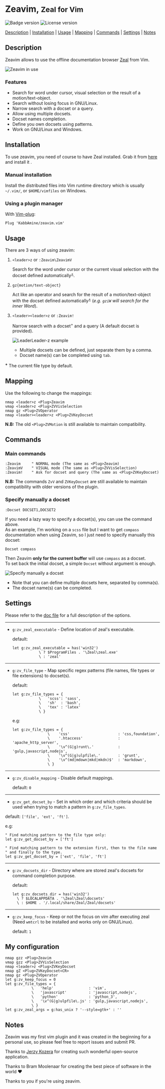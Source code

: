 Zeavim, <small>Zeal for Vim</small>
===================================

![Badge version](https://img.shields.io/badge/version-2.3.0-blue.svg?style=flat-square "Badge for version")
![License version](https://img.shields.io/badge/license-public-blue.svg?style=flat-square "Badge for license")

[Description](#description) | [Installation](#description) | [Usage](#usage) | [Mapping](#mapping) | [Commands](#commands) | [Settings](#settings) | [Notes](#notes)

Description <a id="description"></a>
------------------------------------

Zeavim allows to use the offline documentation browser [Zeal](http://zealdocs.org) from Vim.

![Zeavim in use](.img/zeavim.gif "Zeavim common usage")

### Features

- Search for word under cursor, visual selection or the result of a motion/text-object.
- Search without losing focus in GNU/Linux.
- Narrow search with a docset or a query.
- Allow using multiple docsets.
- Docset names completion.
- Define you own docsets using patterns.
- Work on GNU/Linux and Windows.

Installation <a id="installation"></a>
--------------------------------------

To use zeavim, you need of course to have Zeal installed. Grab it from [here](http://zealdocs.org/download.html) and install it .

### Manual installation

Install the distributed files into Vim runtime directory which is usually `~/.vim/`, or `$HOME/vimfiles` on Windows.

### Using a plugin manager

With [Vim-plug](https://github.com/junegunn/vim-plug):

```vim
Plug 'KabbAmine/zeavim.vim'
```

Usage <a id="usage"></a>
------------------------

There are 3 ways of using zeavim:

1. `<leader>z` or `:Zeavim\ZeavimV`

	Search for the word under cursor or the current visual selection with the docset defined automatically<sup>[+](#plus)</sup>.

2. `gz{motion/text-object}`

	Act like an operator and search for the result of a motion/text-object with the docset defined automatically<sup>[+](#plus)</sup> (*e.g. `gziW` will search for the inner Word*).

3. `<leader><leader>z` or `:Zeavim!`

	Narrow search with a docset<sup>+</sup> and a query (A default docset is provided).
	
	![LeaderLeader-z example](.img/leaderLeaderZ.gif "An example of how to use leader-leader-z with zeavim")
	
	- Multiple docsets can be defined, just separate them by a comma.
	- Docset name(s) can be completed using `tab`.

**<sup><a id="plus">+</a></sup>** The current file type by default.

Mapping <a id="mapping"></a>
----------------------------

Use the following to change the mappings:

```vim
nmap <leader>z <Plug>Zeavim
vmap <leader>z <Plug>ZVVisSelection
nmap gz <Plug>ZVOperator
nmap <leader><leader>z <Plug>ZVKeyDocset
```

**N.B:** The old `<Plug>ZVMotion` is still available to maintain compatibility.

Commands <a id="commands"></a>
------------------------------

### Main commands

```vim
:Zeavim     " NORMAL mode (The same as <Plug>Zeavim)
:ZeavimV    " VISUAL mode (The same as <Plug>ZVVisSelection)
:Zeavim!    " Ask for docset and query (The same as <Plug>ZVKeyDocset)
```

**N.B:** The commands `ZvV` and `ZVKeyDocset` are still available to maintain compatibility with older versions of the plugin.

### Specify manually a docset

```vim
:Docset DOCSET1,DOCSET2
```

If you need a lazy way to specify a docset(s), you can use the command above.  
As an example, I'm working on a `scss` file but I want to get `compass` documentation when using Zeavim, so I just need to specify manually this docset:

```vim
Docset compass
```

Then Zeavim **only for the current buffer** will use `compass` as a docset.  
To set back the initial docset, a simple `Docset` without argument is enough.

![Specify manually a docset](.img/docsetCmd.gif)

- Note that you can define multiple docsets here, separated by comma(s).
- The docset name(s) can be completed.

Settings <a id="settings"></a>
------------------------------

Please refer to the [doc file](./doc/zeavim.txt) for a full description of the options.

----------

* `g:zv_zeal_executable` - Define location of zeal's executable.

  default:  
  ```vim
  let g:zv_zeal_executable = has('win32')
              \ ? $ProgramFiles . '\Zeal\zeal.exe'
              \ : 'zeal'
  ```

----------

* `g:zv_file_type` - Map specific regex patterns (file names, file types or file extensions) to docset(s).

  default:
  ```vim
  let g:zv_file_types = {
              \   'scss': 'sass',
              \   'sh'  : 'bash',
              \   'tex' : 'latex'
              \ }
  ```

  e.g:
  ```vim
  let g:zv_file_types = {
                  \    'css'                      : 'css,foundation',
                  \    '.htaccess'                : 'apache_http_server',
                  \    '\v^(G|g)runt\.'           : 'gulp,javascript,nodejs',
                  \    '\v^(G|g)ulpfile\.'        : 'grunt',
                  \    '\v^(md|mdown|mkd|mkdn)$'  : 'markdown',
                  \ }
  ```

----------

* `g:zv_disable_mapping` - Disable default mappings.

  default: `0`

----------

*  `g:zv_get_docset_by` - Set in which order and which criteria should be used when trying to match a pattern in `g:zv_file_types`.

  default: `['file', 'ext', 'ft']`.

  e.g:
  ```vim
  " Find matching pattern to the file type only:
  let g:zv_get_docset_by = ['ft']

  " Find matching pattern to the extension first, then to the file name 
  " and finally to the type.
  let g:zv_get_docset_by = ['ext', 'file', 'ft']
  ```

----------

* `g:zv_docsets_dir` - Directory where are stored zeal's docsets for command completion purpose.

  default:
  ```vim
  let g:zv_docsets_dir = has('win32')
	\ ? $LOCALAPPDATA . '\Zeal\Zeal\docsets'
	\ : $HOME . '/.local/share/Zeal/Zeal/docsets'
  ```

----------

* `g:zv_keep_focus` - Keep or not the focus on vim after executing zeal (Need `wmtcrl` to be installed and works only on GNU/Linux).

  default: `1`

My configuration
----------------

```vim
nmap gzz <Plug>Zeavim
vmap gzz <Plug>ZVVisSelection
nmap <leader>z <Plug>ZVKeyDocset
nmap gZ <Plug>ZVKeyDocset<CR>
nmap gz <Plug>ZVOperator
let g:zv_keep_focus = 0
let g:zv_file_types = {
            \   'help'                : 'vim',
            \   'javascript'          : 'javascript,nodejs',
            \   'python'              : 'python_3',
            \   '\v^(G|g)ulpfile\.js' : 'gulp,javascript,nodejs',
            \ }
let g:zv_zeal_args = g:has_unix ? '--style=gtk+' : ''
```

Notes <a id="notes"></a>
------------------------

Zeavim was my first vim plugin and it was created in the beginning for a personal use, so please feel free to report issues and submit PR.

Thanks to [Jerzy Kozera](https://github.com/jkozera) for creating such wonderful open-source application.

Thanks to Bram Moolenaar for creating the best piece of software in the world :heart:

Thanks to you if you're using zeavim.

